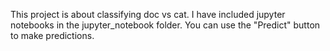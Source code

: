 This project is about classifying doc vs cat.
I have included jupyter notebooks in the jupyter_notebook folder.
You can use the "Predict" button to make predictions.
